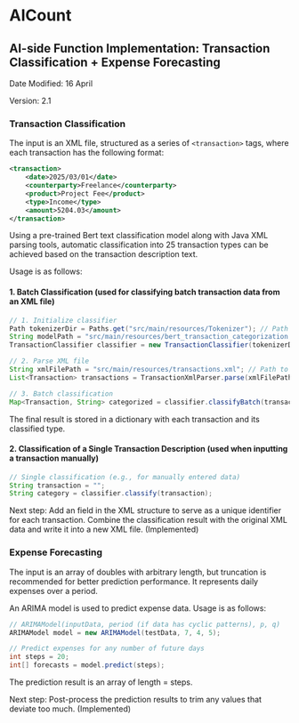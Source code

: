 # AICount

## AI-side Function Implementation: Transaction Classification + Expense Forecasting

Date Modified: 16 April

Version: 2.1

### Transaction Classification

The input is an XML file, structured as a series of `<transaction>` tags, where each transaction has the following format:

```xml
<transaction>
    <date>2025/03/01</date>
    <counterparty>Freelance</counterparty>
    <product>Project Fee</product>
    <type>Income</type>
    <amount>5204.03</amount>
</transaction>
```

Using a pre-trained Bert text classification model along with Java XML parsing tools, automatic classification into 25 transaction types can be achieved based on the transaction description text.

Usage is as follows:
#### 1.	Batch Classification (used for classifying batch transaction data from an XML file)

```java
// 1. Initialize classifier
Path tokenizerDir = Paths.get("src/main/resources/Tokenizer"); // Path to the model's tokenizer
String modelPath = "src/main/resources/bert_transaction_categorization.onnx"; // Path to the model
TransactionClassifier classifier = new TransactionClassifier(tokenizerDir, modelPath);

// 2. Parse XML file
String xmlFilePath = "src/main/resources/transactions.xml"; // Path to transaction record file
List<Transaction> transactions = TransactionXmlParser.parse(xmlFilePath);

// 3. Batch classification
Map<Transaction, String> categorized = classifier.classifyBatch(transactions);
```

The final result is stored in a dictionary with each transaction and its classified type.

#### 2.	Classification of a Single Transaction Description (used when inputting a transaction manually)

```java
// Single classification (e.g., for manually entered data)
String transaction = "";
String category = classifier.classify(transaction);
```

Next step: Add an <id> field in the XML structure to serve as a unique identifier for each transaction. Combine the classification result with the original XML data and write it into a new XML file. (Implemented)

### Expense Forecasting

The input is an array of doubles with arbitrary length, but truncation is recommended for better prediction performance. It represents daily expenses over a period.

An ARIMA model is used to predict expense data. Usage is as follows:

```java
// ARIMAModel(inputData, period (if data has cyclic patterns), p, q)
ARIMAModel model = new ARIMAModel(testData, 7, 4, 5);

// Predict expenses for any number of future days
int steps = 20;
int[] forecasts = model.predict(steps);
```

The prediction result is an array of length = steps.

Next step: Post-process the prediction results to trim any values that deviate too much. (Implemented)

